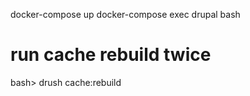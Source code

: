 
docker-compose up
docker-compose exec drupal bash

# run cache rebuild twice
bash> drush cache:rebuild
